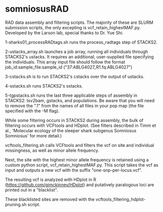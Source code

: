 # somniosusRAD
RAD data assembly and filtering scripts. The majority of these are SLURM submission scripts, the only excepting is vcf_retain_highestMAF.py.
Developed by the Larson lab, special thanks to Dr. Yue Shi.

1-sharks01_processRADtags.sh runs the process_radtags step of STACKS2.

2-ustacks_array.sh launches a job array, running all individuals through STACKS2's ustacks. It requires an additional, user-supplied file specifying the individuals. This array input file should follow the format job_id:sample_file:sample_id ("37:ABLG4027_R1.fq:ABLG4027")

3-cstacks.sh is to run STACKS2's cstacks over the output of ustacks.

4-sstacks.sh runs STACKS2's sstacks.

5-tgpstacks.sh runs the last three applicable steps of assembly in STACKS2: tsv2bam, gstacks, and populations. Be aware that you will need to remove the ".1" from the names of all files in your pop map (the file specified with the -M flag).


While some filtering occurs in STACKS2 during assembly, the bulk of filtering occurs with VCFtools and HDplot. (See filters described in Timm et al., 'Molecular ecology of the sleeper shark subgenus Somniosus Somniosus' for more detail.)

vcftools_filtering.sh calls VCFtools and filters the vcf on site and individual missingness, as well as minor allele frequency.

Next, the site with the highest minor allele frequency is retained using a custom python script, vcf_retain_highestMAF.py. This script takes the vcf as input and outputs a new vcf with the suffix "one-snp-per-locus.vcf".

The resulting vcf is analyzed with HDplot in R (https://github.com/gjmckinney/HDplot) and putatively paralogous loci are printed out in a "blacklist".

These blacklisted sites are removed with the vcftools_filtering_hdplot-pruning.sh script.
